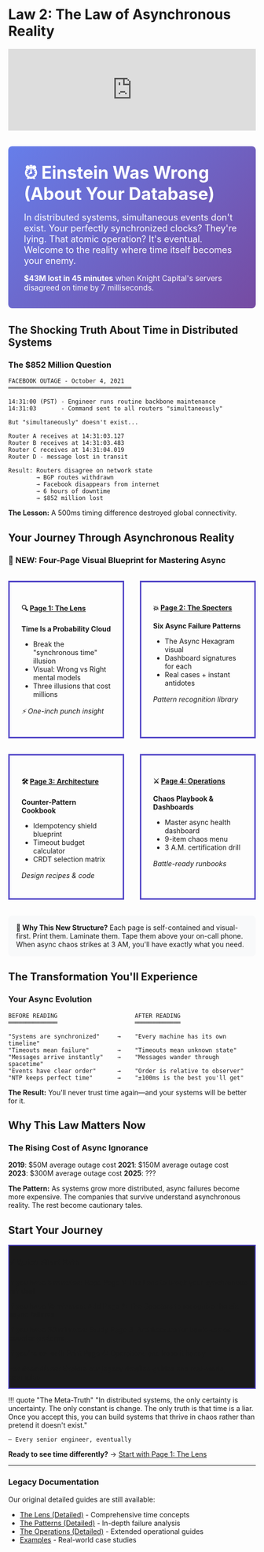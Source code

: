 # Law 2: The Law of Asynchronous Reality

<iframe width="100%" height="166" scrolling="no" frameborder="no" allow="autoplay"
    src="https://w.soundcloud.com/player/?url=https%3A//soundcloud.com/deepak-sharma-21/time-in-distributed-systems&color=%235448C8&inverse=false&auto_play=false&show_user=true">
</iframe>

<div class="truth-box" style="background: linear-gradient(135deg, #667eea 0%, #764ba2 100%); color: white; padding: 2rem; border-radius: 8px; margin: 2rem 0;">
  <h2 style="margin: 0; font-size: 2.5em;">⏰ Einstein Was Wrong (About Your Database)</h2>
  <p style="font-size: 1.3em; margin: 1rem 0;">In distributed systems, simultaneous events don't exist. Your perfectly synchronized clocks? They're lying. That atomic operation? It's eventual. Welcome to the reality where time itself becomes your enemy.</p>
  <p style="font-size: 1.1em; margin: 0;"><strong>$43M lost in 45 minutes</strong> when Knight Capital's servers disagreed on time by 7 milliseconds.</p>
</div>

## The Shocking Truth About Time in Distributed Systems

<div class="failure-vignette">
<h3>The $852 Million Question</h3>

```
FACEBOOK OUTAGE - October 4, 2021
═══════════════════════════════════

14:31:00 (PST) - Engineer runs routine backbone maintenance
14:31:03       - Command sent to all routers "simultaneously"
                 
But "simultaneously" doesn't exist...

Router A receives at 14:31:03.127
Router B receives at 14:31:03.483  
Router C receives at 14:31:04.019
Router D - message lost in transit

Result: Routers disagree on network state
        → BGP routes withdrawn
        → Facebook disappears from internet
        → 6 hours of downtime
        → $852 million lost
```

<strong>The Lesson:</strong> A 500ms timing difference destroyed global connectivity.
</div>

## Your Journey Through Asynchronous Reality

<div class="axiom-box">
<h3>🚀 NEW: Four-Page Visual Blueprint for Mastering Async</h3>

<div style="display: grid; grid-template-columns: repeat(2, 1fr); gap: 2rem; margin: 2rem 0;">

<div class="decision-box" style="padding: 1.5rem; border: 3px solid #5448C8;">
<h4>🔍 <a href="page1-lens/">Page 1: The Lens</a></h4>
<p><strong>Time Is a Probability Cloud</strong></p>
<ul style="margin: 0.5rem 0;">
<li>Break the "synchronous time" illusion</li>
<li>Visual: Wrong vs Right mental models</li>
<li>Three illusions that cost millions</li>
</ul>
<p style="margin-top: 1rem; font-style: italic;">⚡ One-inch punch insight</p>
</div>

<div class="decision-box" style="padding: 1.5rem; border: 3px solid #5448C8;">
<h4>💥 <a href="page2-specters/">Page 2: The Specters</a></h4>
<p><strong>Six Async Failure Patterns</strong></p>
<ul style="margin: 0.5rem 0;">
<li>The Async Hexagram visual</li>
<li>Dashboard signatures for each</li>
<li>Real cases + instant antidotes</li>
</ul>
<p style="margin-top: 1rem; font-style: italic;">Pattern recognition library</p>
</div>

<div class="decision-box" style="padding: 1.5rem; border: 3px solid #5448C8;">
<h4>🛠️ <a href="page3-architecture/">Page 3: Architecture</a></h4>
<p><strong>Counter-Pattern Cookbook</strong></p>
<ul style="margin: 0.5rem 0;">
<li>Idempotency shield blueprint</li>
<li>Timeout budget calculator</li>
<li>CRDT selection matrix</li>
</ul>
<p style="margin-top: 1rem; font-style: italic;">Design recipes & code</p>
</div>

<div class="decision-box" style="padding: 1.5rem; border: 3px solid #5448C8;">
<h4>⚔️ <a href="page4-operations/">Page 4: Operations</a></h4>
<p><strong>Chaos Playbook & Dashboards</strong></p>
<ul style="margin: 0.5rem 0;">
<li>Master async health dashboard</li>
<li>9-item chaos menu</li>
<li>3 A.M. certification drill</li>
</ul>
<p style="margin-top: 1rem; font-style: italic;">Battle-ready runbooks</p>
</div>

</div>

<div style="background: #f8f9fa; padding: 1rem; border-radius: 8px; margin-top: 1rem;">
<strong>🎯 Why This New Structure?</strong> Each page is self-contained and visual-first. Print them. Laminate them. Tape them above your on-call phone. When async chaos strikes at 3 AM, you'll have exactly what you need.
</div>
</div>

## The Transformation You'll Experience

<div class="truth-box">
<h3>Your Async Evolution</h3>

```
BEFORE READING                      AFTER READING
══════════════                      ═════════════

"Systems are synchronized"     →    "Every machine has its own timeline"
"Timeouts mean failure"        →    "Timeouts mean unknown state"
"Messages arrive instantly"    →    "Messages wander through spacetime"
"Events have clear order"      →    "Order is relative to observer"
"NTP keeps perfect time"       →    "±100ms is the best you'll get"
```

<strong>The Result:</strong> You'll never trust time again—and your systems will be better for it.
</div>

## Why This Law Matters Now

<div class="failure-vignette">
<h3>The Rising Cost of Async Ignorance</h3>

**2019**: $50M average outage cost
**2021**: $150M average outage cost  
**2023**: $300M average outage cost
**2025**: ???

<strong>The Pattern:</strong> As systems grow more distributed, async failures become more expensive. The companies that survive understand asynchronous reality. The rest become cautionary tales.
</div>

## Start Your Journey

<div class="axiom-box" style="background: #1a1a1a; border: 2px solid #5448C8;">
<h3>⚡ Quick Start Path</h3>

**If you have 5 minutes:** Read [Page 1: The Lens](page1-lens/) to break your synchronous mindset

**If you have 15 minutes:** Add [Page 2: The Specters](page2-specters/) to recognize the six async failures

**If you have 30 minutes:** Study [Page 3: Architecture](page3-architecture/) for battle-tested counter-patterns

**If you're on-call:** Print [Page 4: Operations](page4-operations/) and keep it handy

**For deep dives:** Explore our [legacy detailed guides](the-lens/) and [real-world examples](examples/)
</div>

!!! quote "The Meta-Truth"
    "In distributed systems, the only certainty is uncertainty. The only constant is change. The only truth is that time is a liar. Once you accept this, you can build systems that thrive in chaos rather than pretend it doesn't exist."
    
    — Every senior engineer, eventually

**Ready to see time differently?** → [Start with Page 1: The Lens](page1-lens/)

---

### Legacy Documentation
Our original detailed guides are still available:
- [The Lens (Detailed)](the-lens/) - Comprehensive time concepts
- [The Patterns (Detailed)](the-patterns/) - In-depth failure analysis
- [The Operations (Detailed)](the-operations/) - Extended operational guides
- [Examples](examples/) - Real-world case studies